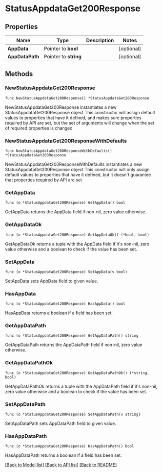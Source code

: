 # StatusAppdataGet200Response

## Properties

Name | Type | Description | Notes
------------ | ------------- | ------------- | -------------
**AppData** | Pointer to **bool** |  | [optional] 
**AppDataPath** | Pointer to **string** |  | [optional] 

## Methods

### NewStatusAppdataGet200Response

`func NewStatusAppdataGet200Response() *StatusAppdataGet200Response`

NewStatusAppdataGet200Response instantiates a new StatusAppdataGet200Response object
This constructor will assign default values to properties that have it defined,
and makes sure properties required by API are set, but the set of arguments
will change when the set of required properties is changed

### NewStatusAppdataGet200ResponseWithDefaults

`func NewStatusAppdataGet200ResponseWithDefaults() *StatusAppdataGet200Response`

NewStatusAppdataGet200ResponseWithDefaults instantiates a new StatusAppdataGet200Response object
This constructor will only assign default values to properties that have it defined,
but it doesn't guarantee that properties required by API are set

### GetAppData

`func (o *StatusAppdataGet200Response) GetAppData() bool`

GetAppData returns the AppData field if non-nil, zero value otherwise.

### GetAppDataOk

`func (o *StatusAppdataGet200Response) GetAppDataOk() (*bool, bool)`

GetAppDataOk returns a tuple with the AppData field if it's non-nil, zero value otherwise
and a boolean to check if the value has been set.

### SetAppData

`func (o *StatusAppdataGet200Response) SetAppData(v bool)`

SetAppData sets AppData field to given value.

### HasAppData

`func (o *StatusAppdataGet200Response) HasAppData() bool`

HasAppData returns a boolean if a field has been set.

### GetAppDataPath

`func (o *StatusAppdataGet200Response) GetAppDataPath() string`

GetAppDataPath returns the AppDataPath field if non-nil, zero value otherwise.

### GetAppDataPathOk

`func (o *StatusAppdataGet200Response) GetAppDataPathOk() (*string, bool)`

GetAppDataPathOk returns a tuple with the AppDataPath field if it's non-nil, zero value otherwise
and a boolean to check if the value has been set.

### SetAppDataPath

`func (o *StatusAppdataGet200Response) SetAppDataPath(v string)`

SetAppDataPath sets AppDataPath field to given value.

### HasAppDataPath

`func (o *StatusAppdataGet200Response) HasAppDataPath() bool`

HasAppDataPath returns a boolean if a field has been set.


[[Back to Model list]](../README.md#documentation-for-models) [[Back to API list]](../README.md#documentation-for-api-endpoints) [[Back to README]](../README.md)


